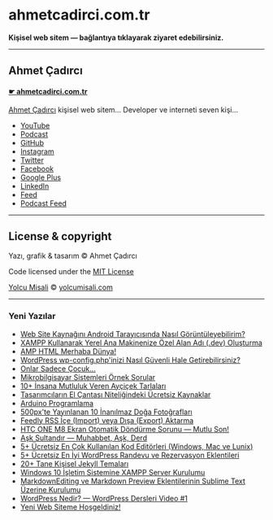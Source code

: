 # ahmetcadirci.com.tr

**Kişisel web sitem — bağlantıya tıklayarak ziyaret edebilirsiniz.**

---

## Ahmet Çadırcı

#### [☛ ahmetcadirci.com.tr](http://ahmetcadirci.com.tr)

[Ahmet Çadırcı](http://ahmetcadirci.com.tr) kişisel web sitem... Developer ve interneti seven kişi...

- [YouTube](http://ahmetcadirci.com.tr/youtube)
- [Podcast](http://ahmetcadirci.com.tr/podcast)
- [GitHub](http://ahmetcadirci.com.tr/github)
- [Instagram](http://ahmetcadirci.com.tr/instagram)
- [Twitter](http://ahmetcadirci.com.tr/twitter)
- [Facebook](http://ahmetcadirci.com.tr/facebook)
- [Google Plus](http://ahmetcadirci.com.tr/googleplus)
- [LinkedIn](http://ahmetcadirci.com.tr/linkedin)
- [Feed](http://feeds.feedburner.com/ahmetcadirci25)
- [Podcast Feed](http://feeds.feedburner.com/ahmetcadirci25-podcast)

---

## License & copyright

Yazı, grafik & tasarım © Ahmet Çadırcı

Code licensed under the [MIT License](https://github.com/ahmetcadirci.com.tr/blob/gh-pages/LICENSE)

[Yolcu Misali](http://www.yolcumisali.com) © [yolcumisali.com](http://www.yolcumisali.com)

---

### Yeni Yazılar

* [Web Site Kaynağını Android Tarayıcısında Nasıl Görüntüleyebilirim?](http://ahmetcadirci.com.tr/2016/web-site-kaynagini-android-tarayicsinda-nasil-goruntuleyebilirim/)
* [XAMPP Kullanarak Yerel Ana Makinenize Özel Alan Adı (.dev) Oluşturma](http://ahmetcadirci.com.tr/2016/xampp-kullanarak-yerel-ana-makinenize-ozel-alan-adi-dev-olusturma/)
* [AMP HTML Merhaba Dünya!](http://ahmetcadirci.com.tr/2016/amp-html-merhaba-dunya/)
* [WordPress wp-config.php'inizi Nasıl Güvenli Hale Getirebilirsiniz?](http://ahmetcadirci.com.tr/2016/wordpress-wp-config-php-inizi-nasil-guvenli-hale-getirebilirsiniz/)
* [Onlar Sadece Çocuk...](http://ahmetcadirci.com.tr/2016/onlar-sadece-cocuk/)
* [Mikrobilgisayar Sistemleri Örnek Sorular](http://ahmetcadirci.com.tr/2016/mikrobilgisayar-sistemleri-ornek-sorular/)
* [10+ İnsana Mutluluk Veren Ayçiçek Tarlaları](http://ahmetcadirci.com.tr/2016/insana-mutluluk-veren-aycicek-tarlalari/)
* [Tasarımcıların El Çantası Niteliğindeki Ücretsiz Kaynaklar](http://ahmetcadirci.com.tr/2016/tasarimcilarin-el-cantasi-niteligindeki-ucretsiz-kaynaklar/)
* [Arduino Programlama](http://ahmetcadirci.com.tr/2016/arduino-programlama/)
* [500px'te Yayınlanan 10 İnanılmaz Doğa Fotoğrafları](http://ahmetcadirci.com.tr/2016/500px-yayinlanan-10-inanilmaz-doga-fotograflari/)
* [Feedly RSS İçe (Import) veya Dışa (Export) Aktarma](http://ahmetcadirci.com.tr/2016/feedly-rss-ice-import-veya-disa-export-aktarma/)
* [HTC ONE M8 Ekran Otomatik Döndürme Sorunu — Mutlu Son!](http://ahmetcadirci.com.tr/2016/htc-one-m8-ekran-otomatik-dondurme-sorunu-mutlu-son/)
* [Aşk Sultandır — Muhabbet, Aşk, Derd](http://ahmetcadirci.com.tr/2016/ask-sultandir-muhabbet-ask-derd/)
* [5+ Ücretsiz En Çok Kullanılan Kod Editörleri (Windows, Mac ve Lunix)](http://ahmetcadirci.com.tr/2016/ucretsiz-en-cok-kullanilan-kod-editorleri-windows-mac-lunix/)
* [5+ Ücretsiz En İyi WordPress Randevu ve Rezervasyon Eklentileri](http://ahmetcadirci.com.tr/2016/5-ucretsiz-en-iyi-wordpress-randevu-ve-rezervasyon-eklentileri/)
* [20+ Tane Kişisel Jekyll Temaları](http://ahmetcadirci.com.tr/2016/20-tane-kisisel-jekyll-temalari/)
* [Windows 10 İşletim Sistemine XAMPP Server Kurulumu](http://ahmetcadirci.com.tr/2016/windows-10-isletim-sistemine-xampp-server-kurulumu/)
* [MarkdownEditing ve Markdown Preview Eklentilerinin Sublime Text Üzerine Kurulumu](http://ahmetcadirci.com.tr/2016/markdownediting-ve-markdown-preview-sublime-text-uzerine-kurulumu/)
* [WordPress Nedir? — WordPress Dersleri Video #1](http://ahmetcadirci.com.tr/2016/wordpress-nedir/)
* [Yeni Web Siteme Hoşgeldiniz!](http://ahmetcadirci.com.tr/2016/yeni-web-siteme-hosgeldiniz/)